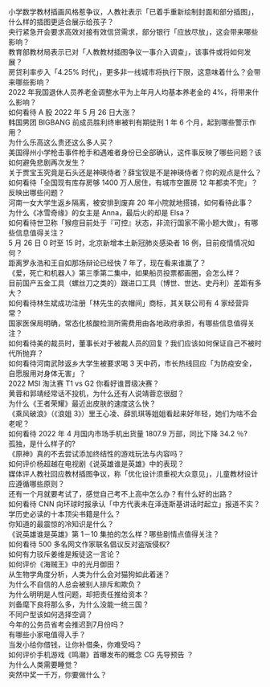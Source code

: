 小学数学教材插画风格惹争议，人教社表示「已着手重新绘制封面和部分插图」，什么样的插图更适合展示给孩子？  
央行紧急开会要求高效对接有效信贷需求，部分银行「应放尽放」，这会带来哪些影响？  
教育部教材局表示已对「人教教材插图争议一事介入调查」，该事件或将如何发展？  
房贷利率步入「4.25% 时代」，更多非一线城市将执行下限，这意味着什么？会带来哪些影响？  
2022 年我国退休人员养老金调整水平为上年月人均基本养老金的 4%，将带来什么影响？  
如何看待 A 股 2022 年 5 月 26 日大涨？  
韩国男团 BIGBANG 前成员胜利终审被判有期徒刑 1 年 6 个月，起到哪些警示作用？  
为什么乐高这么贵还这么多人买？  
美国得州小学枪击事件枪手和遇难者身份已全部确认，这件事反映了哪些问题？该如何避免悲剧再次发生？  
关于贾宝玉究竟是石头还是神瑛侍者？薛宝钗是不是神瑛侍者？你的观点是什么？  
如何看待「全国现有库存房够 1400 万人居住，有城市空置房 12 年都卖不完」？反映出哪些问题？  
河南一女大学生返乡隔离，被安排到废弃 20 年小院就地搭铺，如何看待此事？  
为什么《冰雪奇缘》的女主是 Anna，最后火的却是 Elsa？  
如何看待世卫称「猴痘目前处于『可控』状态，非流行国家不需小题大做」，有哪些信息值得关注？  
5 月 26 日 0 时至 15 时，北京新增本土新冠肺炎感染者 16 例，目前疫情情况如何？  
距离罗永浩和王自如那场辩论已经快 7 年了，现在看来谁赢了？  
《爱，死亡和机器人》第三季第二集中，如果船员投票都画圈，会怎么样？  
目前国产五金工具（螺丝刀之类的）跟进口工具（博世、世达、史丹利）差距有多大？  
如何看待林生斌成功注册「林先生的衣帽间」商标，其关联公司有 4 家经营异常？  
国家医保局明确，常态化核酸检测所需费用由各地政府承担，有哪些信息值得关注？  
如何看待美的裁员时，董事长对于被裁人员的回复？我们应该如何保证自己不被时代所抛弃？  
如何看待河南武陟返乡大学生被要求喝 3 天中药，市长热线回应「为防疫安全，自愿服用对身体无害」？  
2022 MSI 淘汰赛 T1 vs G2 你看好谁晋级决赛？  
黄蓉和郭靖经常话不投机，为什么还有人说靖蓉恋很甜？  
为什么《王者荣耀》最近出皮肤的速度这么快？  
《乘风破浪》（《浪姐 3》）里王心凌、薛凯琪等姐姐看起来好年轻，她们为啥不会老呢？  
如何看待 2022 年 4 月国内市场手机出货量 1807.9 万部，同比下降 34.2 ％?  
孤独，是什么样子的?  
《原神》真的不去尝试添加终结性的游戏玩法与内容吗？  
如何评价杨超越在电视剧《说英雄谁是英雄》中的表现？  
媒体评人教社回应教材插图争议，称「优化设计须重视大众意见」，儿童教材设计应遵循哪些原则？  
还有一个月就要考试了，感觉自己考不上高中怎么办？有什么好的出路？  
如何看待 CNN 向环球时报承认「中方代表未在泽连斯基讲话时起立」报道不实？  
学历史必读的十本顶尖书籍是什么？  
你知道的最震惊的冷知识是什么？  
《说英雄谁是英雄》第 1－10 集拍的怎么样？哪些剧情点值得关注？  
如何看待 500 多名网文作家联名倡议反对盗版侵权?  
如何有力驳斥姜维是叛徒这一言论？  
如何评价《海贼王》中的光月御田？  
从生物学角度分析，人类为什么会对猫狗如此着迷？  
为什么不自信的人总会被别人排斥和欺负？  
为什么明明是人性问题，却把责任推给资本？  
刘备麾下良将那么多，为什么没能一统三国？  
不同户型该如何选择空调？  
今年的公务员省考会推迟到7月份吗？  
有哪些小家电值得入手？  
当发小给你借钱，让你补借条，你难受吗？  
如何评价手机游戏《鸣潮》首曝发布的概念 CG 先导预告 ？  
为什么人类需要睡觉？  
突然中奖一千万，你要做什么？  
